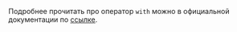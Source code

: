 Подробнее прочитать про оператор `with` можно в официальной документации по [ссылке](https://peps.python.org/pep-0343/).